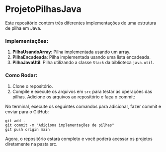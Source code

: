 # ProjetoPilhasJava

Este repositório contém três diferentes implementações de uma estrutura de pilha em Java.

### Implementações:
1. **PilhaUsandoArray**: Pilha implementada usando um array.
2. **PilhaEncadeada**: Pilha implementada usando uma lista encadeada.
3. **PilhaJavaUtil**: Pilha utilizando a classe `Stack` da biblioteca `java.util`.

### Como Rodar:
1. Clone o repositório.
2. Compile e execute os arquivos em `src` para testar as operações das pilhas.
Adicione os arquivos ao repositório e faça o commit:

No terminal, execute os seguintes comandos para adicionar, fazer commit e enviar para o GitHub:

```
git add .
git commit -m "Adiciona implementações de pilhas"
git push origin main
```

Agora, o repositório estará completo e você poderá acessar os projetos diretamente na pasta src.
